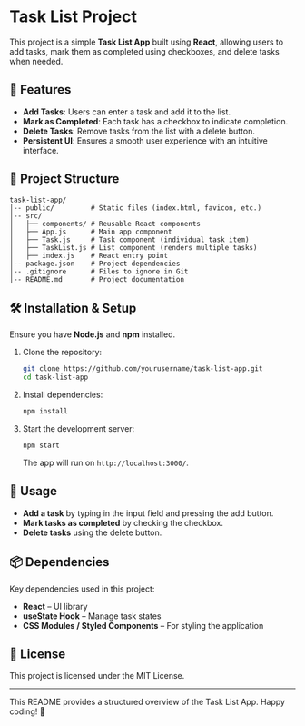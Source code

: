 # Task List Project

This project is a simple **Task List App** built using **React**, allowing users to add tasks, mark them as completed using checkboxes, and delete tasks when needed.

## 🚀 Features
- **Add Tasks**: Users can enter a task and add it to the list.
- **Mark as Completed**: Each task has a checkbox to indicate completion.
- **Delete Tasks**: Remove tasks from the list with a delete button.
- **Persistent UI**: Ensures a smooth user experience with an intuitive interface.

## 📂 Project Structure
```
task-list-app/
│-- public/         # Static files (index.html, favicon, etc.)
│-- src/
│   ├── components/ # Reusable React components
│   ├── App.js      # Main app component
│   ├── Task.js     # Task component (individual task item)
│   ├── TaskList.js # List component (renders multiple tasks)
│   ├── index.js    # React entry point
│-- package.json    # Project dependencies
│-- .gitignore      # Files to ignore in Git
│-- README.md       # Project documentation
```

## 🛠 Installation & Setup
Ensure you have **Node.js** and **npm** installed.

1. Clone the repository:
   ```sh
   git clone https://github.com/yourusername/task-list-app.git
   cd task-list-app
   ```

2. Install dependencies:
   ```sh
   npm install
   ```

3. Start the development server:
   ```sh
   npm start
   ```
   The app will run on `http://localhost:3000/`.

## 🔧 Usage
- **Add a task** by typing in the input field and pressing the add button.
- **Mark tasks as completed** by checking the checkbox.
- **Delete tasks** using the delete button.

## 📦 Dependencies
Key dependencies used in this project:
- **React** – UI library
- **useState Hook** – Manage task states
- **CSS Modules / Styled Components** – For styling the application

## 📜 License
This project is licensed under the MIT License.

---

This README provides a structured overview of the Task List App. Happy coding! 🚀
